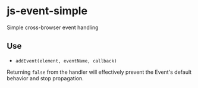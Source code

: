 js-event-simple
===============

Simple cross-browser event handling

Use
---

 - `addEvent(element, eventName, callback)`

Returning `false` from the handler will effectively prevent the Event's default behavior and stop propagation.
